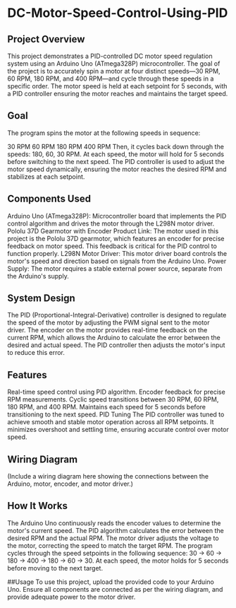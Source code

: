 # DC-Motor-Speed-Control-Using-PID

## Project Overview

This project demonstrates a PID-controlled DC motor speed regulation system using an Arduino Uno (ATmega328P) microcontroller. The goal of the project is to accurately spin a motor at four distinct speeds—30 RPM, 60 RPM, 180 RPM, and 400 RPM—and cycle through these speeds in a specific order. The motor speed is held at each setpoint for 5 seconds, with a PID controller ensuring the motor reaches and maintains the target speed.

## Goal

The program spins the motor at the following speeds in sequence:

30 RPM
60 RPM
180 RPM
400 RPM
Then, it cycles back down through the speeds: 180, 60, 30 RPM.
At each speed, the motor will hold for 5 seconds before switching to the next speed. The PID controller is used to adjust the motor speed dynamically, ensuring the motor reaches the desired RPM and stabilizes at each setpoint.

## Components Used
Arduino Uno (ATmega328P): Microcontroller board that implements the PID control algorithm and drives the motor through the L298N motor driver.
Pololu 37D Gearmotor with Encoder Product Link: The motor used in this project is the Pololu 37D gearmotor, which features an encoder for precise feedback on motor speed. This feedback is critical for the PID control to function properly.
L298N Motor Driver: This motor driver board controls the motor's speed and direction based on signals from the Arduino Uno.
Power Supply: The motor requires a stable external power source, separate from the Arduino's supply.

## System Design
The PID (Proportional-Integral-Derivative) controller is designed to regulate the speed of the motor by adjusting the PWM signal sent to the motor driver. The encoder on the motor provides real-time feedback on the current RPM, which allows the Arduino to calculate the error between the desired and actual speed. The PID controller then adjusts the motor's input to reduce this error.

## Features
Real-time speed control using PID algorithm.
Encoder feedback for precise RPM measurements.
Cyclic speed transitions between 30 RPM, 60 RPM, 180 RPM, and 400 RPM.
Maintains each speed for 5 seconds before transitioning to the next speed.
PID Tuning
The PID controller was tuned to achieve smooth and stable motor operation across all RPM setpoints. It minimizes overshoot and settling time, ensuring accurate control over motor speed.

## Wiring Diagram
(Include a wiring diagram here showing the connections between the Arduino, motor, encoder, and motor driver.)

## How It Works
The Arduino Uno continuously reads the encoder values to determine the motor's current speed.
The PID algorithm calculates the error between the desired RPM and the actual RPM.
The motor driver adjusts the voltage to the motor, correcting the speed to match the target RPM.
The program cycles through the speed setpoints in the following sequence: 30 → 60 → 180 → 400 → 180 → 60 → 30.
At each speed, the motor holds for 5 seconds before moving to the next target.

##Usage
To use this project, upload the provided code to your Arduino Uno. Ensure all components are connected as per the wiring diagram, and provide adequate power to the motor driver.

